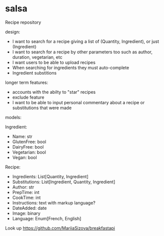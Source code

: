 # salsa
Recipe repository


design: 

- I want to search for a recipe giving a list of (Quantity, Ingredient), or just (Ingredient)
- I want to search for a recipe by other parameters too such as author, duration, vegetarian, etc
- I want users to be able to upload recipes
- When searching for ingredients they must auto-complete
- Ingredient substitions


longer term features:
- accounts with the abilty to "star" recipes
- exclude feature
- I want to be able to input personal commentary about a recipe or substitutions that were made


models:

Ingredient:
- Name: str
- GlutenFree: bool
- DairyFree: bool
- Vegetarian: bool
- Vegan: bool


Recipe:
- Ingredients: List[Quantity, Ingredient]
- Substitutions: List[Ingredient, Quantity, Ingredient]
- Author: str
- PrepTime: int
- CookTime: int
- Instructions: text with markup language?
- DateAdded: date
- Image: binary
- Language: Enum[French, English]

Look up https://github.com/MariiaSizova/breakfastapi
